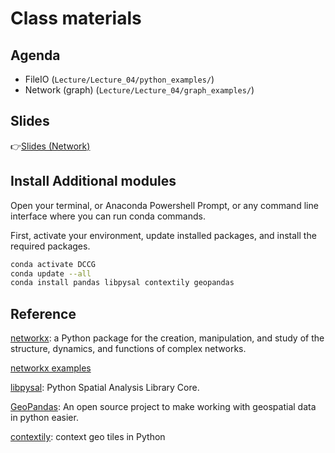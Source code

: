 # Class materials
## Agenda
- FileIO (`Lecture/Lecture_04/python_examples/`)
- Network (graph) (`Lecture/Lecture_04/graph_examples/`)

## Slides
👉[Slides (Network)](https://docs.google.com/presentation/d/1yVhKyyiMWxmTYzYRcYB-4bV7nkqA3j-sPFnZwsaInnw/edit#slide=id.g161ec40d1bd_0_0)


## Install Additional modules
Open your terminal, or Anaconda Powershell Prompt, or any command line interface where you can run conda commands.

First, activate your environment, update installed packages, and install the required packages.

```bash
conda activate DCCG
conda update --all
conda install pandas libpysal contextily geopandas
```


## Reference
[networkx](https://networkx.org/documentation/stable/index.html): a Python package for the creation, manipulation, and study of the structure, dynamics, and functions of complex networks.

[networkx examples](https://networkx.org/documentation/stable/auto_examples/index.html)

[libpysal](https://pysal.org/libpysal/): Python Spatial Analysis Library Core.

[GeoPandas](https://geopandas.org/en/stable/): An open source project to make working with geospatial data in python easier.

[contextily](https://contextily.readthedocs.io/en/latest/): context geo tiles in Python
